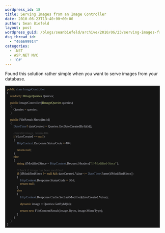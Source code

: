 ```yaml
---
wordpress_id: 18
title: Serving Images from an Image Controller
date: 2010-06-23T13:40:00+00:00
author: Sean Biefeld
layout: post
wordpress_guid: /blogs/seanbiefeld/archive/2010/06/23/serving-images-from-an-image-controller.aspx
dsq_thread_id:
  - "466699914"
categories:
  - .NET
  - ASP.NET MVC
  - 'C#'
---
```

Found this solution rather simple when you want to serve images from your database.

<pre style="overflow-x:scroll;background-color: #141414;font-family: Lucida Console;padding: 5px;border:solid 1px #333;overflow: auto;color: #BEBEC8;font-size: 8pt"><span style="color: #cda869">public</span> <span style="color: #7386a5">class</span> <span style="color: #7386a5">ImageController</span>
{
	<span style="color: #cda869">readonly</span> <span style="color: #d0da90">IImageQueries</span> Queries;

	<span style="color: #cda869">public</span> ImageController(<span style="color: #d0da90">IImageQueries</span> queries)
	{
		Queries <span style="color: #cda869">=</span> queries;
	}

	<span style="color: #cda869">public</span> FileResult Show(int id)
	{
		<span style="color: #7386a5">DateTime</span><span style="color: #cda869">?</span> dateCreated <span style="color: #cda869">=</span> Queries<span style="color: #cda869">.</span>GetDateCreatedById(id);

		<span style="color: #444">//invalid image, return 404</span>
		<span style="color: #cda869">if</span> (dateCreated <span style="color: #cda869">== null</span>)
		{
			<span style="color: #7386a5">HttpContext</span><span style="color: #cda869">.</span>Response<span style="color: #cda869">.</span>StatusCode <span style="color: #cda869">=</span> 404;

			<span style="color: #cda869">return null</span>;
		}
		<span style="color: #cda869">else</span>
		{
			<span style="color: #cda869">string</span> ifModifiedSince = <span style="color: #7386a5">HttpContext</span><span style="color: #cda869">.</span>Request<span style="color: #cda869">.</span>Headers[<span style="color: #8f9d6a">"If-Modified-Since"</span>];

			<span style="color: #444">//check if image has been modified</span>
			<span style="color: #cda869">if</span> (ifModifiedSince <span style="color: #cda869">!= null &&</span> dateCreated.Value <span style="color: #cda869">&lt;=</span> <span style="color: #7386a5">DateTime</span><span style="color: #cda869">.</span>Parse(ifModifiedSince))
			{
				<span style="color: #7386a5">HttpContext</span><span style="color: #cda869">.</span>Response<span style="color: #cda869">.</span>StatusCode <span style="color: #cda869">=</span> 304;
				<span style="color: #cda869">return null</span>;
			}
			<span style="color: #cda869">else</span>
			{
				<span style="color: #7386a5">HttpContext</span><span style="color: #cda869">.</span>Response<span style="color: #cda869">.</span>Cache<span style="color: #cda869">.</span>SetLastModified(dateCreated<span style="color: #cda869">.</span>Value);

				<span style="color: #cda869">dynamic</span> image = Queries<span style="color: #cda869">.</span>GetById(id);

				<span style="color: #cda869">return new</span> FileContentResult(image<span style="color: #cda869">.</span>Bytes, image<span style="color: #cda869">.</span>MimeType);
			}
		}
	}
}
</pre>